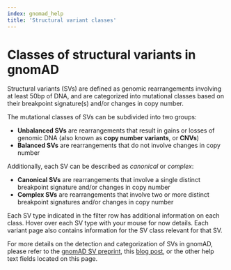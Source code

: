 ```yaml
---
index: gnomad_help  
title: 'Structural variant classes'  
---
```


# Classes of structural variants in gnomAD

Structural variants (SVs) are defined as genomic rearrangements involving at least 50bp of DNA, and are categorized into mutational classes based on their breakpoint signature(s) and/or changes in copy number.  

The mutational classes of SVs can be subdivided into two groups:  
  - **Unbalanced SVs** are rearrangements that result in gains or losses of genomic DNA (also known as **copy number variants**, or **CNVs**)  
  - **Balanced SVs** are rearrangements that do not involve changes in copy number  

Additionally, each SV can be described as _canonical_ or _complex_:
  - **Canonical SVs** are rearrangements that involve a single distinct breakpoint signature and/or changes in copy number
  - **Complex SVs** are rearrangements that involve two or more distinct breakpoint signatures and/or changes in copy number  

Each SV type indicated in the filter row has additional information on each class. Hover over each SV type with your mouse for now details. Each variant page also contains information for the SV class relevant for that SV.  

For more details on the detection and categorization of SVs in gnomAD, please refer to the [gnomAD SV preprint](https://broad.io/gnomad_sv), this [blog post](https://broad.io/gnomad_sv), or the other help text fields located on this page.
